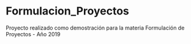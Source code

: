 # Formulacion_Proyectos

Proyecto realizado como demostración para la materia Formulación de Proyectos - Año 2019
